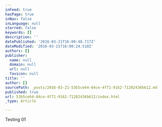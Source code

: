 ```yaml
---
inFeed: true
hasPage: true
inNav: false
inLanguage: null
starred: false
keywords: []
description: ''
datePublished: '2016-03-21T16:00:40.717Z'
dateModified: '2016-03-21T16:00:24.510Z'
authors: []
publisher:
  name: null
  domain: null
  url: null
  favicon: null
title: ''
author: []
sourcePath: _posts/2016-03-21-53b5ce64-84ce-4f71-9162-71202436b612.md
published: true
url: 53b5ce64-84ce-4f71-9162-71202436b612/index.html
_type: Article

---
```

Testing 01